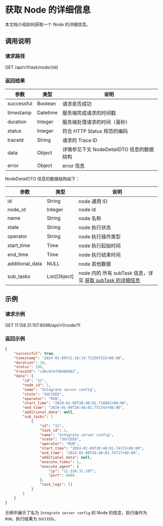 # 获取 Node 的详细信息

本文档介绍如何获取一个 Node 的详细信息。

## 调用说明

### 请求路径

GET /api/v1/task/node/{id}

### 返回结果

| 参数 | 类型 | 说明 |
| --- | --- | --- |
| successful | Boolean | 请求是否成功 |
| timestamp | Datetime | 服务端完成请求的时间戳 |
| duration | Integer | 服务端处理请求的时间（毫秒） |
| status | Integer | 符合 HTTP Status 规范的编码 |
| traceId | String | 请求的 Trace ID |
| data | Object | 详情参见下文 NodeDetailDTO 信息的数据结构 |
| error | Object | error 信息 |

NodeDetailDTO 信息的数据结构如下：

| 参数 | 类型 | 说明 |
| --- | --- | --- |
| id | String | node 通用 ID |
| node_id | Integer | node id |
| name | String | node 名称 |
| state | String | node 执行状态 |
| operator | String | node 执行操作类型 |
| start_time | Time | node 执行起始时间 |
| end_time | Time | node 执行结束时间 |
| additional_data | NULL | node 其他数据 |
| sub_tasks | List[Object] | node 内的 所有 subTask 信息，详见 [获取 subTask 的详细信息](2200.get-sub-task-detail.md) |

## 示例

### 请求示例

GET 11.158.31.107:8088/api/v1/node/11

### 返回示例

```json
{
    "successful": true,
    "timestamp": "2024-01-09T21:18:19.721587522+08:00",
    "duration": 10,
    "status": 200,
    "traceId": "cd6c87efd848bb02",
    "data": {
        "id": "11",
        "node_id": 1,
        "name": "Integrate server config",
        "state": "SUCCEED",
        "operator": "RUN",
        "start_time": "2024-01-09T20:40:01.718882+08:00",
        "end_time": "2024-01-09T20:40:02.751743+08:00",
        "additional_data": null,
        "sub_tasks": [
            {
                "id": "11",
                "task_id": 1,
                "name": "Integrate server config",
                "state": "SUCCEED",
                "operator": "RUN",
                "start_time": "2024-01-09T20:40:01.74723+08:00",
                "end_time": "2024-01-09T20:40:01.76717+08:00",
                "additional_data": null,
                "execute_times": 1,
                "execute_agent": {
                    "ip": "11.158.31.107",
                    "port": 8088
                },
                "task_logs": []
            }
        ]
    }
}
```

示例中展示了名为 `Integrate server config` 的 Node 的信息，执行操作为 `RUN`，执行结果为 `SUCCEED`。
